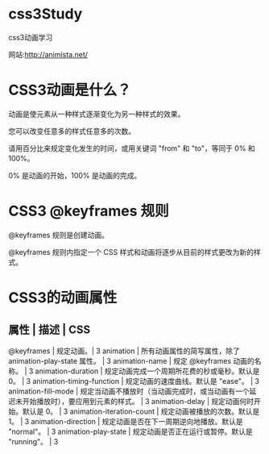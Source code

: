 # css3Study
css3动画学习

网站:http://animista.net/

# CSS3动画是什么？
动画是使元素从一种样式逐渐变化为另一种样式的效果。

您可以改变任意多的样式任意多的次数。

请用百分比来规定变化发生的时间，或用关键词 "from" 和 "to"，等同于 0% 和 100%。

0% 是动画的开始，100% 是动画的完成。


# CSS3 @keyframes 规则
@keyframes 规则是创建动画。

@keyframes 规则内指定一个 CSS 样式和动画将逐步从目前的样式更改为新的样式。

# CSS3的动画属性

属性 |	描述 |	CSS
---------------------
@keyframes | 规定动画。|	3
animation |	所有动画属性的简写属性，除了 animation-play-state 属性。 |	3
animation-name |	规定 @keyframes 动画的名称。 |	3
animation-duration |	规定动画完成一个周期所花费的秒或毫秒。默认是 0。 |	3
animation-timing-function |	规定动画的速度曲线。默认是 "ease"。 |	3
animation-fill-mode |	规定当动画不播放时（当动画完成时，或当动画有一个延迟未开始播放时），要应用到元素的样式。 |	3
animation-delay |	规定动画何时开始。默认是 0。  |	3
animation-iteration-count |	规定动画被播放的次数。默认是 1。 |	3
animation-direction |	规定动画是否在下一周期逆向地播放。默认是 "normal"。 |	3
animation-play-state |	规定动画是否正在运行或暂停。默认是 "running"。 |	3



